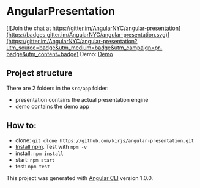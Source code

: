 # AngularPresentation

[![Join the chat at https://gitter.im/AngularNYC/angular-presentation](https://badges.gitter.im/AngularNYC/angular-presentation.svg)](https://gitter.im/AngularNYC/angular-presentation?utm_source=badge&utm_medium=badge&utm_campaign=pr-badge&utm_content=badge)
Demo: [Demo](https://angular-presentation.firebaseapp.com/)

## Project structure
There are 2 folders in the `src/app` folder:

* presentation contains the actual presentation engine
* demo contains the demo app


## How to: 
- clone: `git clone https://github.com/kirjs/angular-presentation.git`
- [Install npm](https://nodejs.org/en/download/). Test with `npm -v`
- install: `npm install`
- start: `npm start`
- test: `npm test`

This project was generated with [Angular CLI](https://github.com/angular/angular-cli) version 1.0.0.
